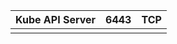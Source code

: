 
| Kube API Server | 6443 | TCP  |
| --------------- | ---- | ---- |
|                 |      |      |
